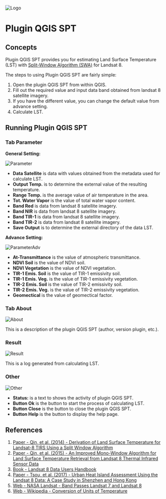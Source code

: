 ![Logo](https://user-images.githubusercontent.com/58234878/87500090-e26d8600-c685-11ea-849a-00fbeadfbf26.png)

# Plugin QGIS SPT

## Concepts
Plugin QGIS SPT provides you for estimating Land Surface Temperature (LST) with [Split-Window Algorithm (SWA)][1] for Landsat 8.

The steps to using Plugin QGIS SPT are fairly simple:

1. Open the plugin QGIS SPT from within QGIS.
2. Fill out the required value and input data band obtained from landsat 8 satellite imagery.
3. If you have the different value, you can change the default value from advance setting.
4. Calculate LST.


## Running Plugin QGIS SPT

### Tab Parameter

**General Setting:**

![Parameter](https://user-images.githubusercontent.com/58234878/87500100-e699a380-c685-11ea-9189-ea4580111bcb.png)

- **Data Satellite** is data with values obtained from the metadata used for calculate LST.
- **Output Temp.** is to determine the external value of the resulting temperature.
- **Range Temp.** is the average value of air temperature in the area.
- **Tot. Water Vapor** is the value of total water vapor content.
- **Band Red** is data from landsat 8 satellite imagery.
- **Band NIR** is data from landsat 8 satellite imagery.
- **Band TIR-1** is data from landsat 8 satellite imagery.
- **Band TIR-2** is data from landsat 8 satellite imagery.
- **Save Output** is to determine the external directory of the data LST.

**Advance Setting:**

![ParameterAdv](https://user-images.githubusercontent.com/58234878/87500102-e8636700-c685-11ea-8e7d-190701308971.png)

- **At-Transmittance** is the value of atmospheric transmittance.
- **NDVI Soil** is the value of NDVI soil.
- **NDVI Vegetation** is the value of NDVI vegetation.
- **TIR-1 Emis. Soil** is the value of TIR-1 emissivity soil.
- **TIR-1 Emis. Veg.** is the value of TIR-1 emissivity vegetation.
- **TIR-2 Emis. Soil** is the value of TIR-2 emissivity soil.
- **TIR-2 Emis. Veg.** is the value of TIR-2 emissivity vegetation.
- **Geomectical** is the value of geomectical factor.


### Tab About
![About](https://user-images.githubusercontent.com/58234878/87500085-e00b2c00-c685-11ea-978b-514fd3490167.png)

This is a description of the plugin QGIS SPT (author, version plugin, etc.).

### Result
![Result](https://user-images.githubusercontent.com/58234878/87500106-ea2d2a80-c685-11ea-9fc4-ef92f60adc07.png)

This is a log generated from calculating LST.

### Other
![Other](https://user-images.githubusercontent.com/58234878/87500097-e5687680-c685-11ea-9499-c54fe50af407.png)

- **Status:** is a text to shows the activity of plugin QGIS SPT.
- **Button Ok** is the button to start the process of calculating LST.
- **Button Close** is the button to close the plugin QGIS SPT.
- **Button Help** is the button to display the help page.


## References
1. [Paper - Qin, et al. (2014) - Derivation of Land Surface Temperature for Landsat-8 TIRS Using a Split Window Algorithm][1]
2. [Paper - Qin, et al. (2015) - An Improved Mono-Window Algorithm for Land Surface Temperature Retrieval from Landsat 8 Thermal Infrared Sensor Data][2]
3. [Book - Landsat 8 Data Users Handbook][3]
4. [Paper - Tsou, et al. (2017) - Urban Heat Island Assessment Using the Landsat 8 Data: A Case Study in Shenzhen and Hong Kong][4]
5. [Web - NASA Landsat - Band Passes Landsat 7 and Landsat 8][5]
6. [Web - Wikipedia - Conversion of Units of Temperature][6]

<!-- References -->
[1]: https://www.mdpi.com/1424-8220/14/4/5768/pdf "Paper - Qin, et al. (2014) - Derivation of Land Surface Temperature for Landsat-8 TIRS Using a Split Window Algorithm"
[2]: https://www.mdpi.com/2072-4292/7/4/4268 "Paper - Qin, et al. (2015) - An Improved Mono-Window Algorithm for Land Surface Temperature Retrieval from Landsat 8 Thermal Infrared Sensor Data"
[3]: https://www.usgs.gov/core-science-systems/nli/landsat/landsat-8-data-users-handbook "Book - Landsat 8 Data Users Handbook"
[4]: https://www.mdpi.com/2413-8851/1/1/10 "Paper - Tsou, et al. (2017) - Urban Heat Island Assessment Using the Landsat 8 Data: A Case Study in Shenzhen and Hong Kong"
[5]: https://landsat.gsfc.nasa.gov/wp-content/uploads/2013/01/BandpassesL7vL8_Jul20131.pdf "Web - NASA Landsat - Band Passes Landsat 7 and Landsat 8"
[6]: https://en.wikipedia.org/wiki/Conversion_of_units_of_temperature "Web - Wikipedia - Conversion of Units of Temperature"
